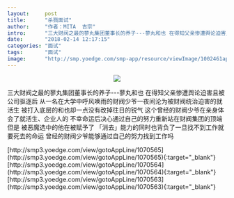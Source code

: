 ```yaml
---
layout:     post
title:      "杀戮面试"
author:     "作者：MITA  吉宗"
intro:      "三大财阀之最的蓼丸集团董事长的养子---蓼丸和也 在得知父亲惨遭舆论迫害且被公司驱逐后 从一名在大学中呼风唤雨的财阀少爷一夜间沦为被财阀统治迫害的就活生 被打入底层的和也却一点没有改掉往日的锐气 这个曾经的财阀少爷在亲身体会了就活生、企业人的 不幸命运后决心通过自己的努力重新站在财阀集团的顶端 但是 被恶魔选中的他在被赋予了 「消去」能力的同时也背负了一旦找不到工作就要死去的命运 曾经的财阀少爷能够通过自己的努力找到工作吗"
date:       "2018-02-14 12:17:15"
categories: "面试"
tags:       "面试"
image:      "http://smp.yoedge.com/smp-app/resource/viewImage/1002461appline.png"
---
```

<div style="text-align: center">
<p><img src="http://smp.yoedge.com/smp-app/resource/viewImage/1002461appline.png"/></p>
</div>
<p class="post-meta">
<span>三大财阀之最的蓼丸集团董事长的养子---蓼丸和也 在得知父亲惨遭舆论迫害且被公司驱逐后 从一名在大学中呼风唤雨的财阀少爷一夜间沦为被财阀统治迫害的就活生 被打入底层的和也却一点没有改掉往日的锐气 这个曾经的财阀少爷在亲身体会了就活生、企业人的 不幸命运后决心通过自己的努力重新站在财阀集团的顶端 但是 被恶魔选中的他在被赋予了 「消去」能力的同时也背负了一旦找不到工作就要死去的命运 曾经的财阀少爷能够通过自己的努力找到工作吗</span>
</p>
[http://smp3.yoedge.com/view/gotoAppLine/1070565](http://smp3.yoedge.com/view/gotoAppLine/1070565){:target="_blank"}
[http://smp3.yoedge.com/view/gotoAppLine/1070564](http://smp3.yoedge.com/view/gotoAppLine/1070564){:target="_blank"}
[http://smp3.yoedge.com/view/gotoAppLine/1070563](http://smp3.yoedge.com/view/gotoAppLine/1070563){:target="_blank"}


